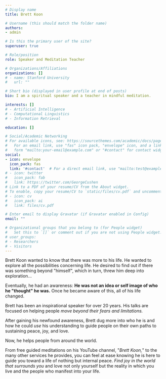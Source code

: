 ```yaml
---
# Display name
title: Brett Koon

# Username (this should match the folder name)
authors:
- admin

# Is this the primary user of the site?
superuser: true

# Role/position
role: Speaker and Meditation Teacher

# Organizations/Affiliations
organizations: []
# - name: Stanford University
#   url: ""

# Short bio (displayed in user profile at end of posts)
bio: I am a spiritual speaker and a teacher in mindful meditation.

interests: []
# - Artificial Intelligence
# - Computational Linguistics
# - Information Retrieval

education: []

# Social/Academic Networking
# For available icons, see: https://sourcethemes.com/academic/docs/page-builder/#icons
#   For an email link, use "fas" icon pack, "envelope" icon, and a link in the
#   form "mailto:your-email@example.com" or "#contact" for contact widget.
social:
- icon: envelope
  icon_pack: fas
  link: '#contact'  # For a direct email link, use "mailto:test@example.org".
# - icon: twitter
#   icon_pack: fab
#   link: https://twitter.com/GeorgeCushen
# Link to a PDF of your resume/CV from the About widget.
# To enable, copy your resume/CV to `static/files/cv.pdf` and uncomment the lines below.
# - icon: cv
#   icon_pack: ai
#   link: files/cv.pdf

# Enter email to display Gravatar (if Gravatar enabled in Config)
email: ""

# Organizational groups that you belong to (for People widget)
#   Set this to `[]` or comment out if you are not using People widget.
# user_groups:
# - Researchers
# - Visitors
---
```


Brett Koon wanted to know that there was more to his life. He wanted to explore all the possibilities concerning life. He desired to find out if there was something beyond "himself",  which in turn, threw him deep into exploration...

Eventually, he had an awareness: **He was not an idea or self image of who he "thought" he was.** Once he became aware of this, all of his life changed.

Brett has been an inspirational speaker for over 20 years. His talks are focused on helping people *move beyond their fears and limitations.*

After gaining his newfound awareness, Brett dug more into who he is and how he could *use* his understanding to guide people on their own paths to sustaining peace, joy, and love.

Now, he helps people from around the world.

From free guided meditations on his YouTube channel, "*Brett Koon,*" to the many other services he provides, you can feel at ease knowing he is here to guide you toward a life of nothing but internal peace. *Find joy in the world that surrounds you* and love not only yourself but the reality in which you live and the people who manifest into your life.
